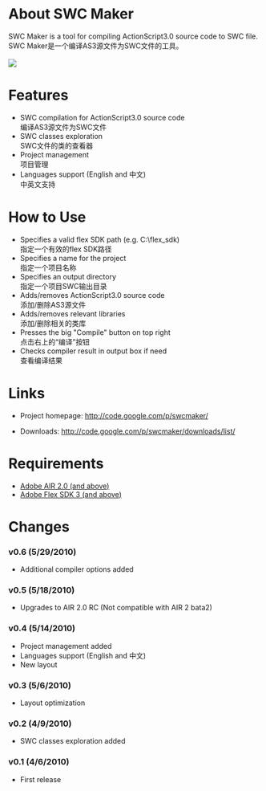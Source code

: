 # About SWC Maker #

SWC Maker is a tool for compiling ActionScript3.0 source code to SWC file.
<br>SWC Maker是一个编译AS3源文件为SWC文件的工具。<br>
<br>
<a href='http://www.riaidea.com/projects/swcmaker/preview02.png'><img src='http://www.riaidea.com/projects/swcmaker/preview02.png' /></a>

<h1>Features</h1>

<ul><li>SWC compilation for ActionScript3.0 source code<br>编译AS3源文件为SWC文件<br>
</li><li>SWC classes exploration<br>SWC文件的类的查看器<br>
</li><li>Project management<br>项目管理<br>
</li><li>Languages support (English and 中文)<br>中英文支持</li></ul>


<h1>How to Use</h1>

<ul><li>Specifies a valid flex SDK path (e.g. C:\flex_sdk)<br>指定一个有效的flex SDK路径<br>
</li><li>Specifies a name for the project<br>指定一个项目名称<br>
</li><li>Specifies an output directory<br>指定一个项目SWC输出目录<br>
</li><li>Adds/removes ActionScript3.0 source code<br>添加/删除AS3源文件<br>
</li><li>Adds/removes relevant libraries<br>添加/删除相关的类库<br>
</li><li>Presses the big "Compile" button on top right<br>点击右上的“编译”按钮<br>
</li><li>Checks compiler result in output box if need<br>查看编译结果</li></ul>


<h1>Links</h1>
<ul><li>Project homepage: <a href='http://code.google.com/p/swcmaker/'>http://code.google.com/p/swcmaker/</a></li></ul>

<ul><li>Downloads: <a href='http://code.google.com/p/swcmaker/downloads/list/'>http://code.google.com/p/swcmaker/downloads/list/</a></li></ul>

<h1>Requirements</h1>

<ul><li><a href='http://labs.adobe.com/downloads/air2.html'>Adobe AIR 2.0 (and above)</a>
</li><li><a href='http://opensource.adobe.com/wiki/display/flexsdk/Download+Flex+3'>Adobe Flex SDK 3 (and above)</a></li></ul>

<h1>Changes</h1>

<h3>v0.6 (5/29/2010)</h3>
<ul><li>Additional compiler options added</li></ul>

<h3>v0.5 (5/18/2010)</h3>
<ul><li>Upgrades to AIR 2.0 RC (Not compatible with AIR 2 bata2)</li></ul>

<h3>v0.4 (5/14/2010)</h3>
<ul><li>Project management added<br>
</li><li>Languages support (English and 中文)<br>
</li><li>New layout</li></ul>

<h3>v0.3 (5/6/2010)</h3>
<ul><li>Layout optimization</li></ul>

<h3>v0.2 (4/9/2010)</h3>
<ul><li>SWC classes exploration added</li></ul>

<h3>v0.1 (4/6/2010)</h3>
<ul><li>First release